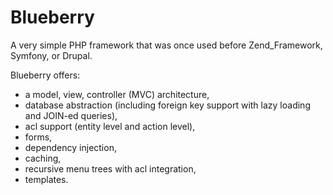 Blueberry
=========

A very simple PHP framework that was once used before Zend_Framework, Symfony, or Drupal.

Blueberry offers:

- a model, view, controller (MVC) architecture,
- database abstraction (including foreign key support with lazy loading and JOIN-ed queries),
- acl support (entity level and action level),
- forms,
- dependency injection,
- caching,
- recursive menu trees with acl integration,
- templates.
